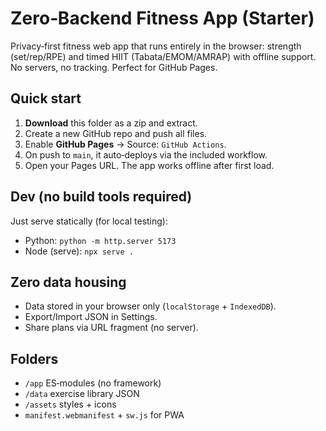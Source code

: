 # Zero‑Backend Fitness App (Starter)

Privacy‑first fitness web app that runs entirely in the browser: strength (set/rep/RPE) and timed HIIT (Tabata/EMOM/AMRAP) with offline support. No servers, no tracking. Perfect for GitHub Pages.

## Quick start
1. **Download** this folder as a zip and extract.
2. Create a new GitHub repo and push all files.
3. Enable **GitHub Pages** → Source: `GitHub Actions`.
4. On push to `main`, it auto‑deploys via the included workflow.
5. Open your Pages URL. The app works offline after first load.

## Dev (no build tools required)
Just serve statically (for local testing):
- Python: `python -m http.server 5173`
- Node (serve): `npx serve .`

## Zero data housing
- Data stored in your browser only (`localStorage` + `IndexedDB`).
- Export/Import JSON in Settings.
- Share plans via URL fragment (no server).

## Folders
- `/app` ES‑modules (no framework)
- `/data` exercise library JSON
- `/assets` styles + icons
- `manifest.webmanifest` + `sw.js` for PWA
